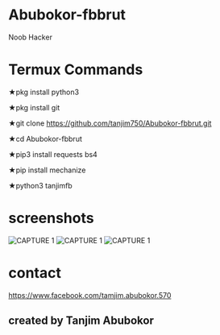 # Abubokor-fbbrut
Noob Hacker

# Termux Commands

★pkg install python3

★pkg install git

★git clone https://github.com/tanjim750/Abubokor-fbbrut.git

★cd Abubokor-fbbrut

★pip3 install requests bs4


★pip install mechanize

★python3 tanjimfb

# screenshots 
![CAPTURE 1](https://github.com/IAmBlackHacker/Facebook-BruteForce/blob/master/Screenshots/Capture1.JPG)
![CAPTURE 1](https://github.com/IAmBlackHacker/Facebook-BruteForce/blob/master/Screenshots/Capture2.JPG)
![CAPTURE 1](https://github.com/IAmBlackHacker/Facebook-BruteForce/blob/master/Screenshots/Capture3.JPG)



# contact 

https://www.facebook.com/tamjim.abubokor.570

## created by Tanjim Abubokor
